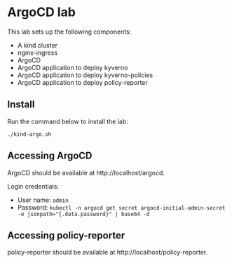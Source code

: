 # ArgoCD lab

This lab sets up the following components:
- A kind cluster
- nginx-ingress
- ArgoCD
- ArgoCD application to deploy kyverno
- ArgoCD application to deploy kyverno-policies
- ArgoCD application to deploy policy-reporter

## Install

Run the command below to install the lab:

```shell
./kind-argo.sh
```

## Accessing ArgoCD

ArgoCD should be available at http://localhost/argocd.

Login credentials:
- User name: `admin`
- Password: `kubectl -n argocd get secret argocd-initial-admin-secret -o jsonpath="{.data.password}" | base64 -d`

## Accessing policy-reporter

policy-reporter should be available at http://localhost/policy-reporter.
